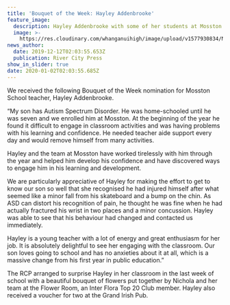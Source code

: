 ```yaml
---
title: 'Bouquet of the Week: Hayley Addenbrooke'
feature_image:
  description: Hayley Addenbrooke with some of her students at Mosston School.
  image: >-
    https://res.cloudinary.com/whanganuihigh/image/upload/v1577930834/News/Hayley_Addenbrooke_RCP_12.12.19.jpg
news_author:
  date: 2019-12-12T02:03:55.653Z
  publication: River City Press
show_in_slider: true
date: 2020-01-02T02:03:55.685Z
---
```

We received the following Bouquet of the Week nomination for Mosston School teacher, Hayley Addenbrooke.

“My son has Autism Spectrum Disorder. He was home-schooled until he was seven and we enrolled him at Mosston. At the beginning of the year he found it difficult to engage in classroom activities and was having problems with his learning and confidence. He needed teacher aide support every day and would remove himself from many activities.

Hayley and the team at Mosston have worked tirelessly with him through the year and helped him develop his confidence and have discovered ways to engage him in his learning and development.

We are particularly appreciative of Hayley for making the effort to get to know our son so well that she recognised he had injured himself after what seemed like a minor fall from his skateboard and a bump on the chin. As ASD can distort his recognition of pain, he thought he was fine when he had actually fractured his wrist in two places and a minor concussion. Hayley was able to see that his behaviour had changed and contacted us immediately.

Hayley is a young teacher with a lot of energy and great enthusiasm for her job. It is absolutely delightful to see her engaging with the classroom. Our son loves going to school and has no anxieties about it at all, which is a massive change from his first year in public education.”

The RCP arranged to surprise Hayley in her classroom in the last week of school with a beautiful bouquet of flowers put together by Nichola and her team at the Flower Room, an Inter Flora Top 20 Club member. Hayley also received a voucher for two at the Grand Irish Pub.
